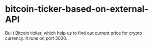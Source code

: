# bitcoin-ticker-based-on-external-API
Built Bitcoin ticker, which help us to find out current price for crypto currency. It runs on port 3000.
